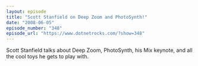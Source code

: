```yaml
---
layout: episode
title: "Scott Stanfield on Deep Zoom and PhotoSynth!"
date: "2008-06-05"
episode_number: "348"
episode_url: "https://www.dotnetrocks.com/?show=348"
---
```


Scott Stanfield talks about Deep Zoom, PhotoSynth, his Mix keynote, and all the cool toys he gets to play with.
